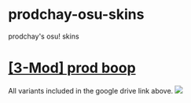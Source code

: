 # prodchay-osu-skins
prodchay's osu! skins

# [[3-Mod] prod boop](https://1drv.ms/u/s!Akwf7KaZiBiMahNo3-aA3em8p1Q?e=ueUqKu)
All variants included in the google drive link above.
![](https://i.imgur.com/a/qmOIHXX)
